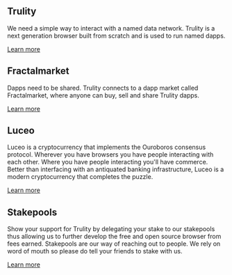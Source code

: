 <section id="solutions">
    <div class="container">
        <div class="row">
            <div class="col-md-offset-1 col-md-4 col-xs-offset-2 col-xs-8">
                <div class="text-center">
                    <h2 class="text_blue fractal_blue">Trulity</h2>
                    <p>
                        We need a simple way to interact with a named data network. Trulity is a next generation browser built from scratch and is used to run named dapps.
                    </p>
                    <a class="" href="/trulity/">Learn more</a>
                </div>
            </div>
            <div class="col-md-offset-2 col-md-4 col-xs-offset-2 col-xs-8">
                <div class="text-center">
                    <h2 class="text_blue fractal_blue">Fractalmarket</h2>
                    <p>
                         Dapps need to be shared. Trulity connects to a dapp market called Fractalmarket, where anyone can buy, sell and share Trulity dapps.
                    </p>
                    <a class="" href="/fractalmarket/">Learn more</a>
                </div>
            </div>
        </div>
        <div class="row">
            <div class="col-md-offset-1 col-md-4 col-xs-offset-2 col-xs-8">
                <div class="text-center">
                    <h2 class="text_blue fractal_blue">Luceo</h2>
                    <p>
                        Luceo is a cryptocurrency that implements the Ouroboros consensus protocol. Wherever you have browsers you have people interacting with each other. Where you have people interacting you'll have commerce. Better than interfacing with an antiquated banking infrastructure, Luceo is a modern cryptocurrency that completes the puzzle.
                    </p>
                    <a class="" href="/luceo/">Learn more</a>
                </div>
            </div>
            <div class="col-md-offset-2 col-md-4 col-xs-offset-2 col-xs-8">
                <div class="text-center">
                    <h2 class="text_blue fractal_blue">Stakepools</h2>
                    <p>
                        Show your support for Trulity by delegating your stake to our stakepools thus allowing us to further develop the free and open source browser from fees earned. Stakepools are our way of reaching out to people. We rely on word of mouth so please do tell your friends to stake with us.
                    </p>
                    <a class="" href="/stake-pool/">Learn more</a>
                </div>
            </div>
        </div>
    </div>
</section>
